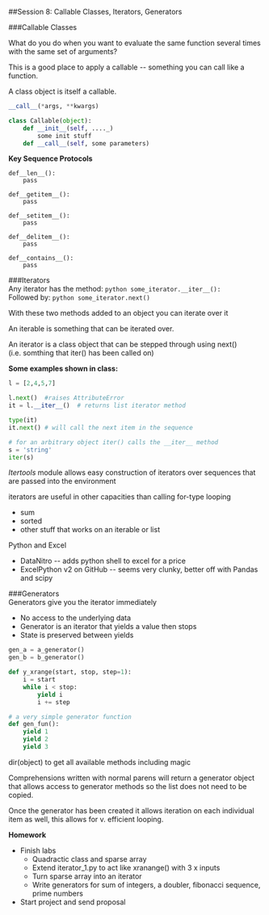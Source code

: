 ##Session 8: Callable Classes, Iterators, Generators  

###Callable Classes  

What do you do when you want to evaluate the same function several times with the same set of arguments?  

This is a good place to apply a callable -- something you can call like a function.  

A class object is itself a callable.

```python
__call__(*args, **kwargs)

class Callable(object):
    def __init__(self, ...._)
        some init stuff
    def __call__(self, some parameters)
````

**Key Sequence Protocols**  

    def__len__():
        pass

    def__getitem__():
        pass

    def__setitem__():
        pass

    def__delitem__():
        pass

    def__contains__():
        pass


###Iterators  
Any iterator has the method: ```python some_iterator.__iter__():```  
Followed by: ```python some_iterator.next()```  

With these two methods added to an object you can iterate over it

An iterable is something that can be iterated over.

An iterator is a class object that can be stepped through using next()  
(i.e. somthing that iter() has been called on)

**Some examples shown in class:**
```python
l = [2,4,5,7]

l.next()  #raises AttributeError
it = l.__iter__()  # returns list iterator method

type(it)
it.next() # will call the next item in the sequence

# for an arbitrary object iter() calls the __iter__ method
s = 'string'
iter(s)
```

_Itertools_ module allows easy construction of iterators over sequences that are passed into the  environment

iterators are useful in other capacities than calling for-type looping  
* sum
* sorted
* other stuff that works on an iterable or list

Python and Excel  
* DataNitro -- adds python shell to excel for a price
* ExcelPython v2 on GitHub -- seems very clunky, better off with Pandas and scipy


###Generators  
Generators give you the iterator immediately  
* No access to the underlying data
* Generator is an iterator that yields a value then stops
* State is preserved between yields

```python
gen_a = a_generator()
gen_b = b_generator()

def y_xrange(start, stop, step=1):
    i = start
    while i < stop:
        yield i
        i += step

# a very simple generator function
def gen_fun():
    yield 1
    yield 2
    yield 3
```

dir(object) to get all available methods including magic

Comprehensions written with normal parens will return a generator object that allows access to generator methods so the list does not need to be copied.

Once the generator has been created it allows iteration on each individual item as well, this allows for v. efficient looping.

**Homework**  
* Finish labs
    + Quadractic class and sparse array
    + Extend iterator_1.py to act like xranange() with 3 x inputs
    + Turn sparse array into an iterator
    + Write generators for sum of integers, a doubler, fibonacci sequence, prime numbers  
* Start project and send proposal
